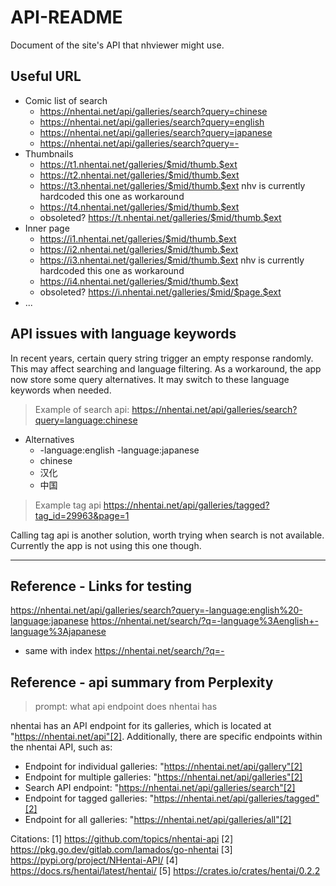 # API-README

Document of the site's API that nhviewer might use.

## Useful URL

- Comic list of search
  - https://nhentai.net/api/galleries/search?query=chinese
  - https://nhentai.net/api/galleries/search?query=english
  - https://nhentai.net/api/galleries/search?query=japanese
  - https://nhentai.net/api/galleries/search?query=-
- Thumbnails
  - https://t1.nhentai.net/galleries/$mid/thumb.$ext
  - https://t2.nhentai.net/galleries/$mid/thumb.$ext
  - https://t3.nhentai.net/galleries/$mid/thumb.$ext nhv is currently hardcoded this one as workaround
  - https://t4.nhentai.net/galleries/$mid/thumb.$ext
  - obsoleted? https://t.nhentai.net/galleries/$mid/thumb.$ext
- Inner page
  - https://i1.nhentai.net/galleries/$mid/thumb.$ext
  - https://i2.nhentai.net/galleries/$mid/thumb.$ext
  - https://i3.nhentai.net/galleries/$mid/thumb.$ext nhv is currently hardcoded this one as workaround
  - https://i4.nhentai.net/galleries/$mid/thumb.$ext
  - obsoleted? https://i.nhentai.net/galleries/$mid/$page.$ext
- ...

## API issues with language keywords

In recent years, certain query string trigger an empty response randomly. This may affect searching and language filtering. As a workaround, the app now store some query alternatives. It may switch to these language keywords when needed.

> Example of search api: https://nhentai.net/api/galleries/search?query=language:chinese

- Alternatives
  - -language:english -language:japanese
  - chinese
  - 汉化
  - 中国

> Example tag api https://nhentai.net/api/galleries/tagged?tag_id=29963&page=1

Calling tag api is another solution, worth trying when search is not available. Currently the app is not using this one though.

---

## Reference - Links for testing

https://nhentai.net/api/galleries/search?query=-language:english%20-language:japanese
https://nhentai.net/search/?q=-language%3Aenglish+-language%3Ajapanese

- same with index
https://nhentai.net/search/?q=-

## Reference - api summary from Perplexity

> prompt: what api endpoint does nhentai has

nhentai has an API endpoint for its galleries, which is located at "https://nhentai.net/api"[2]. Additionally, there are specific endpoints within the nhentai API, such as:
- Endpoint for individual galleries: "https://nhentai.net/api/gallery"[2]
- Endpoint for multiple galleries: "https://nhentai.net/api/galleries"[2]
- Search API endpoint: "https://nhentai.net/api/galleries/search"[2]
- Endpoint for tagged galleries: "https://nhentai.net/api/galleries/tagged"[2]
- Endpoint for all galleries: "https://nhentai.net/api/galleries/all"[2]

Citations:
[1] https://github.com/topics/nhentai-api
[2] https://pkg.go.dev/gitlab.com/lamados/go-nhentai
[3] https://pypi.org/project/NHentai-API/
[4] https://docs.rs/hentai/latest/hentai/
[5] https://crates.io/crates/hentai/0.2.2